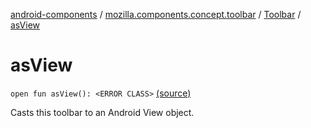 [android-components](../../index.md) / [mozilla.components.concept.toolbar](../index.md) / [Toolbar](index.md) / [asView](./as-view.md)

# asView

`open fun asView(): <ERROR CLASS>` [(source)](https://github.com/mozilla-mobile/android-components/blob/master/components/concept/toolbar/src/main/java/mozilla/components/concept/toolbar/Toolbar.kt#L118)

Casts this toolbar to an Android View object.

